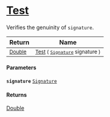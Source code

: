 # [Test](./Verifier--Test.md)

Verifies the genuinity of `signature`.

| Return | Name | 
| --- | --- | 
| <sub>[Double](https://docs.microsoft.com/en-us/dotnet/api/System.Double)</sub> | <sub>[Test](./Verifier--Test.md) ( [`Signature`](./../../Signature.md) signature )</sub> | 


#### Parameters
**`signature`**  [`Signature`](./../../Signature.md)<br>
#### Returns
[Double](https://docs.microsoft.com/en-us/dotnet/api/System.Double)<br>

